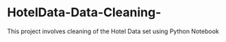 # HotelData-Data-Cleaning-
This project involves cleaning of the Hotel Data set using Python Notebook
